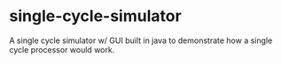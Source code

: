 # single-cycle-simulator
A single cycle simulator w/ GUI built in java to demonstrate how a single cycle processor would work.
